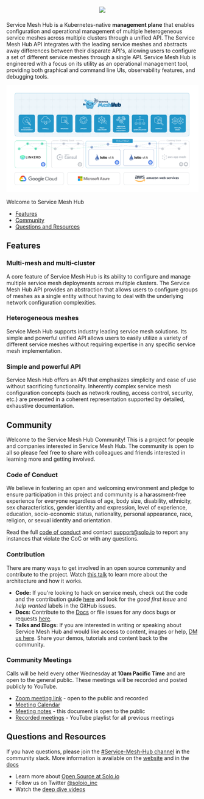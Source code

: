 <h2 align="center">
    <img src="https://www.solo.io/wp-content/uploads/2019/11/Solo_ServiceMesh_Logo_Dark_bg.svg">
    <br>
</h2>

Service Mesh Hub is a Kubernetes-native **management plane** that enables configuration 
and operational management of multiple heterogeneous service meshes across multiple 
clusters through a unified API. The Service Mesh Hub API integrates with the leading 
service meshes and  abstracts away differences between their disparate API's, allowing 
users to configure a set of different service meshes through a single API. Service 
Mesh Hub is engineered with a focus on its utility as an operational management 
tool, providing both graphical and command line UIs, observability features, and 
debugging tools.

![Architecture](docs/content/img/smh-diagram.png)

Welcome to Service Mesh Hub
- [Features](#features)
- [Community](#community)
- [Questions and Resources](#questions-and-resources)

## Features

### Multi-mesh and multi-cluster
A core feature of Service Mesh Hub is its ability to configure and manage multiple 
service mesh deployments across multiple clusters. The Service Mesh Hub API provides 
an abstraction that allows users to configure groups of meshes as a single entity 
without having to deal with the underlying network configuration complexities.

### Heterogeneous meshes
Service Mesh Hub supports industry leading service mesh solutions. Its simple and 
powerful unified API allows users to easily utilize a variety of different service 
meshes without requiring expertise in any specific service mesh implementation.

### Simple and powerful API
Service Mesh Hub offers an API that emphasizes simplicity and ease of use without 
sacrificing functionality. Inherently complex service mesh configuration concepts 
(such as network routing, access control, security, etc.) are presented in a coherent 
representation supported by detailed, exhaustive documentation.

## Community

Welcome to the Service Mesh Hub Community! This is a project for people and companies interested in Service Mesh Hub. The community is open to all so please feel free to share with colleagues and friends interested in learning more and getting involved.

### Code of Conduct
We believe in fostering an open and welcoming environment and pledge to ensure participation in this project and community is a harassment-free experience for everyone regardless of age, body size, disability, ethnicity, sex characteristics, gender identity and expression, level of experience, education, socio-economic status, nationality, personal appearance, race, religion, or sexual identity and orientation. 

Read the full [code of conduct](CODE_OF_CONDUCT.md) and contact support@solo.io to report any instances that violate the CoC or with any questions. 

### Contribution 
There are many ways to get involved in an open source community and contribute to the project. Watch [this talk](https://www.youtube.com/watch?v=VE-igex6Lz4) to learn more about the architecture and how it works. 
- **Code:** If you're looking to hack on service mesh, check out the code and the contribution guide [here](https://docs.solo.io/service-mesh-hub/latest/contributing/) and look for the *good first issue* and *help wanted* labels in the GitHub issues. 
 - **Docs:** Contribute to the [Docs](docs/) or file issues for any docs bugs or requests [here](https://github.com/solo-io/service-mesh-hub/issues). 
 - **Talks and Blogs:** If you are interested in writing or speaking about Service Mesh Hub and would like access to content, images or help, [DM us here](https://solo-io.slack.com/archives/DHQ9J939V). Share your demos, tutorials and content back to the community.

### Community Meetings 
Calls will be held every other Wednesday at **10am Pacific Time** and are open to the general public. These meetings will be recorded and posted publicly to YouTube. 
 - [Zoom meeting link](https://solo.zoom.us/j/98337720715) - open to the public and recorded
 - [Meeting Calendar](https://calendar.google.com/calendar/embed?src=solo.io_c144salt3ffnlfto3p1qnkbmdo%40group.calendar.google.com&ctz=America%2FLos_Angeles)
 - [Meeting notes](https://bit.ly/ServiceMeshHub-CommunityMeeting) - this document is open to the public
 - [Recorded meetings](https://www.youtube.com/playlist?list=PLBOtlFtGznBiF3Dti9WbPBjPj5KPmoalq) - YouTube playlist for all previous meetings

## Questions and Resources
If you have questions, please join the [#Service-Mesh-Hub channel](https://solo-io.slack.com/archives/CJQGK5TQ8) in the community slack. More information is available on the [website](https://www.solo.io/products/service-mesh-hub/) and in the [docs](https://docs.solo.io/service-mesh-hub/latest) 
- Learn more about [Open Source at Solo.io](https://www.solo.io/open-source/)
- Follow us on Twitter [@soloio_inc](https://twitter.com/soloio_inc)
- Watch the [deep dive videos](https://www.youtube.com/playlist?list=PLBOtlFtGznBjr4E9xYHH9eVyiOwnk1ciK)
